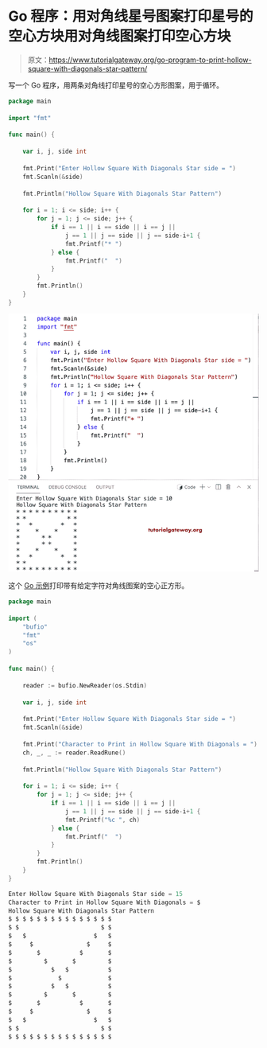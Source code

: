 # Go 程序：用对角线星号图案打印星号的空心方块用对角线图案打印空心方块

> 原文：<https://www.tutorialgateway.org/go-program-to-print-hollow-square-with-diagonals-star-pattern/>

写一个 Go 程序，用两条对角线打印星号的空心方形图案，用于循环。

```go
package main

import "fmt"

func main() {

	var i, j, side int

	fmt.Print("Enter Hollow Square With Diagonals Star side = ")
	fmt.Scanln(&side)

	fmt.Println("Hollow Square With Diagonals Star Pattern")

	for i = 1; i <= side; i++ {
		for j = 1; j <= side; j++ {
			if i == 1 || i == side || i == j ||
				j == 1 || j == side || j == side-i+1 {
				fmt.Printf("* ")
			} else {
				fmt.Printf("  ")
			}
		}
		fmt.Println()
	}
}
```

![Go Program to Print Hollow Square with Diagonals Star Pattern](img/dc63c94faa2a31705447fd6fac624b5a.png)

这个 [Go 示例](https://www.tutorialgateway.org/go-programs/)打印带有给定字符对角线图案的空心正方形。

```go
package main

import (
	"bufio"
	"fmt"
	"os"
)

func main() {

	reader := bufio.NewReader(os.Stdin)

	var i, j, side int

	fmt.Print("Enter Hollow Square With Diagonals Star side = ")
	fmt.Scanln(&side)

	fmt.Print("Character to Print in Hollow Square With Diagonals = ")
	ch, _, _ := reader.ReadRune()

	fmt.Println("Hollow Square With Diagonals Star Pattern")

	for i = 1; i <= side; i++ {
		for j = 1; j <= side; j++ {
			if i == 1 || i == side || i == j ||
				j == 1 || j == side || j == side-i+1 {
				fmt.Printf("%c ", ch)
			} else {
				fmt.Printf("  ")
			}
		}
		fmt.Println()
	}
}
```

```go
Enter Hollow Square With Diagonals Star side = 15
Character to Print in Hollow Square With Diagonals = $
Hollow Square With Diagonals Star Pattern
$ $ $ $ $ $ $ $ $ $ $ $ $ $ $ 
$ $                       $ $ 
$   $                   $   $ 
$     $               $     $ 
$       $           $       $ 
$         $       $         $ 
$           $   $           $ 
$             $             $ 
$           $   $           $ 
$         $       $         $ 
$       $           $       $ 
$     $               $     $ 
$   $                   $   $ 
$ $                       $ $ 
$ $ $ $ $ $ $ $ $ $ $ $ $ $ $ 
```